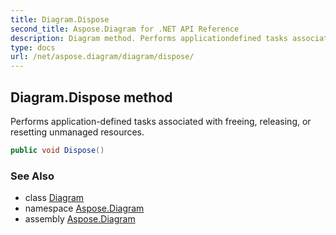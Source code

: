```yaml
---
title: Diagram.Dispose
second_title: Aspose.Diagram for .NET API Reference
description: Diagram method. Performs applicationdefined tasks associated with freeing releasing or resetting unmanaged resources
type: docs
url: /net/aspose.diagram/diagram/dispose/
---
```

## Diagram.Dispose method

Performs application-defined tasks associated with freeing, releasing, or resetting unmanaged resources.

```csharp
public void Dispose()
```

### See Also

* class [Diagram](../)
* namespace [Aspose.Diagram](../../diagram/)
* assembly [Aspose.Diagram](../../../)


